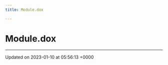 ```yaml
---
title: Module.dox

---
```


# Module.dox








-------------------------------

Updated on 2023-01-10 at 05:56:13 +0000
